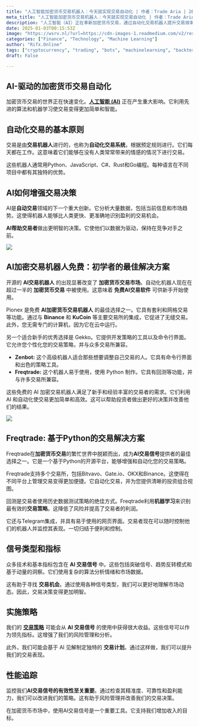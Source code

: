 ```yaml
---
title: "人工智能加密货币交易机器人：今天就实现交易自动化 | 作者：Trade Aria | 2024年12月 | Medium"
meta_title: "人工智能加密货币交易机器人：今天就实现交易自动化 | 作者：Trade Aria | 2024年12月 | Medium"
description: "人工智能（AI）正在革新加密货币交易，通过自动化交易机器人提升交易效率和决策准确性。这些机器人基于预设规则进行交易，消除人类情感影响，能够快速识别盈利机会。开源的AI交易机器人，如Pionex、Gekko、Zenbot和Freqtrade，为新手和经验丰富的交易者提供了多种选择，支持多种交易所并利用机器学习优化策略。AI交易信号和指标帮助交易者更好地理解市场动态，提升交易表现和风险管理。"
date: 2025-01-03T00:15:53Z
image: "https://wsrv.nl/?url=https://cdn-images-1.readmedium.com/v2/resize:fit:800/1*EKDt21hrT8pgsHYhO8sUeg.png"
categories: ["Finance", "Technology", "Machine Learning"]
author: "Rifx.Online"
tags: ["cryptocurrency", "trading", "bots", "machinelearning", "backtesting"]
draft: False

---
```




## AI\-驱动的加密货币交易自动化

加密货币交易的世界正在快速变化。[**人工智能 (AI)**](https://tradearia.com/free-ai-crypto-trading-bot-automate-your-trading-today/) 正在产生重大影响。它利用先进的算法和机器学习使交易变得更加简单和智能。

## 自动化交易的基本原则

交易是由**交易机器人**进行的，也称为**自动化交易系统**，根据预定规则进行。它们每天都在工作。这意味着它们能够在没有人类常常带来的情感的情况下进行交易。

这些机器人通常用Python、JavaScript、C\#、Rust和Go编程。每种语言在不同项目中都有其独特的优势。

## AI如何增强交易决策

AI是**自动交易**领域的下一个重大创新。它分析大量数据，包括当前信息和市场趋势。这使得机器人能够比人类更快、更准确地识别盈利的交易机会。

**AI帮助交易者**做出更明智的决策。它使他们以数据为驱动，保持在竞争对手之前。

![](https://wsrv.nl/?url=https://cdn-images-1.readmedium.com/v2/resize:fit:800/1*p9SROSOY4QhMvB30kkrfIA.png)

## AI加密交易机器人免费：初学者的最佳解决方案

开源的 **AI交易机器人** 的出现显著改变了 **加密货币交易市场**。自动化机器人现在在超过一半的 **加密货币交易** 中被使用。这意味着 **免费AI交易软件** 可供新手开始使用。

Pionex 是免费 **AI加密货币交易机器人** 的最佳选择之一。它具有套利和网格交易等功能。通过与 **Binance** 和 **KuCoin** 等主要交易所的集成，它促进了无缝交易。此外，您无需专门的计算机，因为它在云中运行。

另一个适合新手的优秀选择是 Gekko。它提供开发策略的工具以及命令行界面。它允许您个性化您的交易策略，并与众多交易所兼容。

* **Zenbot:** 这个高级机器人适合那些想要调整自己交易的人。它具有命令行界面和出色的策略工具。
* **Freqtrade:** 这个机器人易于使用，使用 Python 制作。它具有回测等功能，并与许多交易所兼容。

这些免费的 AI 加密交易机器人满足了新手和经验丰富的交易者的需求。它们利用 AI 和自动化使交易更加简单和高效。这可以帮助投资者做出更好的决策并改善他们的结果。

![](https://wsrv.nl/?url=https://cdn-images-1.readmedium.com/v2/resize:fit:800/1*zDlvvHKdilue0NXOCUa-zQ.png)

## Freqtrade: 基于Python的交易解决方案

Freqtrade在**加密货币交易**的繁忙世界中脱颖而出，成为**AI交易信号**提供者的最佳选择之一。它是一个基于Python的开源平台，能够增强和自动化您的交易策略。

Freqtrade支持多个交易所，包括Bitvavo、Gate.io、OKX和Binance。这使得在不同平台上管理交易变得更加便捷。它自动化交易，并为您提供清晰的投资组合视图。

回测是交易者使用历史数据测试策略的绝佳方式。Freqtrade利用**机器学习**来识别最有效的**交易策略**。这降低了风险并提高了交易者的利润。

它还与Telegram集成，并具有易于使用的网页界面。交易者现在可以随时控制他们的机器人并监控其表现。一切归结于便利和控制。

## 信号类型和指标

众多技术和基本指标包含在 **AI 交易信号** 中。这些包括突破信号、趋势反转模式和基于动量的洞察。它们使用复杂的算法分析情绪和市场数据。

这有助于寻找 **交易机会**。通过使用各种信号类型，我们可以更好地理解市场动态。因此，交易决策变得更加明智。

## 实施策略

我们的 [**交易策略**](https://tradearia.com/ai-crypto-trading-signals-your-smart-market-guide/) 可能会从 **AI 交易信号** 的使用中获得很大收益。这些信号可以作为领先指标。这增强了我们的风险管理和分析。

此外，我们可能会基于 AI 见解制定独特的 **交易计划**。通过这样做，我们可以提升我们的交易表现。

## 性能追踪

监控我们**AI交易信号的有效性至关重要**。通过检查其精准度、可靠性和盈利能力，我们可以改进我们的策略。这有助于风险管理并改善我们的交易决策。

在加密货币市场中，使用AI交易信号是一个重要工具。它支持我们增加收入的目标。


